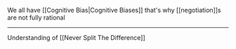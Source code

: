We all have [[Cognitive Bias|Cognitive Biases]] that's why [[negotiation]]s are not fully rational

---

Understanding of [[Never Split The Difference]]